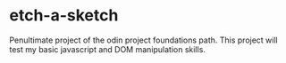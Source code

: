 # etch-a-sketch

Penultimate project of the odin project foundations path. This project will test my 
basic javascript and DOM manipulation skills.
